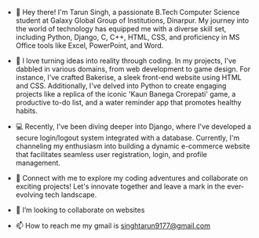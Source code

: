 - 👋 Hey there! I'm Tarun Singh, a passionate B.Tech Computer Science student at Galaxy Global Group of Institutions, Dinarpur. My journey into the world of technology has equipped me with a diverse skill set,        including Python, Django, C, C++, HTML, CSS, and proficiency in MS Office tools like Excel, PowerPoint, and Word.

- 🚀 I love turning ideas into reality through coding. In my projects, I've dabbled in various domains, from web development to game design. For instance, I've crafted Bakerise, a sleek front-end website using HTML   and CSS. Additionally, I've delved into Python to create engaging projects like a replica of the iconic 'Kaun Banega Crorepati' game, a productive to-do list, and a water reminder app that promotes healthy habits.

- 💻 Recently, I've been diving deeper into Django, where I've developed a secure login/logout system integrated with a database. Currently, I'm channeling my enthusiasm into building a dynamic e-commerce website     that facilitates seamless user registration, login, and profile management.

- 🔗 Connect with me to explore my coding adventures and collaborate on exciting projects! Let's innovate together and leave a mark in the ever-evolving tech landscape.

- 💞️ I’m looking to collaborate on websites

- 📫 How to reach me my gmail is singhtarun9177@gmail.com 
